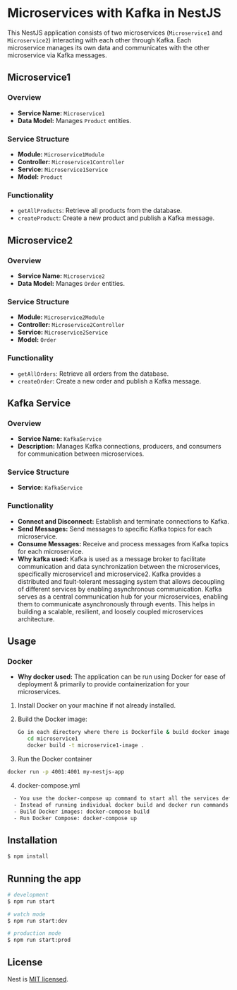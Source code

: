 # Microservices with Kafka in NestJS

This NestJS application consists of two microservices (`Microservice1` and `Microservice2`) interacting with each other through Kafka. Each microservice manages its own data and communicates with the other microservice via Kafka messages.

## Microservice1

### Overview

- **Service Name:** `Microservice1`
- **Data Model:** Manages `Product` entities.

### Service Structure

- **Module:** `Microservice1Module`
- **Controller:** `Microservice1Controller`
- **Service:** `Microservice1Service`
- **Model:** `Product`

### Functionality

- `getAllProducts`: Retrieve all products from the database.
- `createProduct`: Create a new product and publish a Kafka message.

## Microservice2

### Overview

- **Service Name:** `Microservice2`
- **Data Model:** Manages `Order` entities.

### Service Structure

- **Module:** `Microservice2Module`
- **Controller:** `Microservice2Controller`
- **Service:** `Microservice2Service`
- **Model:** `Order`

### Functionality

- `getAllOrders`: Retrieve all orders from the database.
- `createOrder`: Create a new order and publish a Kafka message.

## Kafka Service

### Overview

- **Service Name:** `KafkaService`
- **Description:** Manages Kafka connections, producers, and consumers for communication between microservices.

### Service Structure

- **Service:** `KafkaService`

### Functionality

- **Connect and Disconnect:** Establish and terminate connections to Kafka.
- **Send Messages:** Send messages to specific Kafka topics for each microservice.
- **Consume Messages:** Receive and process messages from Kafka topics for each microservice.
- **Why kafka used:** Kafka is used as a message broker to facilitate communication and data synchronization between the microservices,     specifically microservice1 and microservice2. Kafka provides a distributed and fault-tolerant messaging system that allows decoupling of different services by enabling asynchronous communication. Kafka serves as a central communication hub for your microservices, enabling them to communicate asynchronously through events. This helps in building a scalable, resilient, and loosely coupled microservices architecture.

## Usage

### Docker

- **Why docker used:** The application can be run using Docker for ease of deployment & primarily to provide containerization for your microservices.

1. Install Docker on your machine if not already installed.

2. Build the Docker image:

   ```bash
   Go in each directory where there is Dockerfile & build docker image
      cd microservice1
      docker build -t microservice1-image .
   ```
3. Run the Docker container

  ```bash
  docker run -p 4001:4001 my-nestjs-app
  ```
4. docker-compose.yml
  ```bash
    - You use the docker-compose up command to start all the services defined in the file docker-compose.yml.
    - Instead of running individual docker build and docker run commands for each service, you define all the configurations in a docker-compose.yml file and then use a single docker-compose command to start and manage the entire application.
    - Build Docker images: docker-compose build
    - Run Docker Compose: docker-compose up
  ```
  
## Installation

```bash
$ npm install
```

## Running the app

```bash
# development
$ npm run start

# watch mode
$ npm run start:dev

# production mode
$ npm run start:prod
```

## License

Nest is [MIT licensed](LICENSE).
